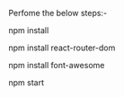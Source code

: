 Perfome the below steps:-

npm install

npm install react-router-dom

npm install font-awesome

npm start

